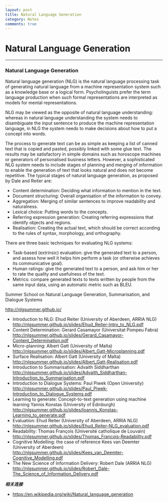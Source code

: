 ```yaml
---
layout: post
title: Natural Language Generation
category: Notes
comments: true
---
```


# Natural Language Generation

------

### Natural Language Generation

Natural language generation (NLG) is the natural language processing task of generating natural language from a machine representation system such as a knowledge base or a logical form. Psycholinguists prefer the term language production when such formal representations are interpreted as models for mental representations.

NLG may be viewed as the opposite of natural language understanding: whereas in natural language understanding the system needs to disambiguate the input sentence to produce the machine representation language, in NLG the system needs to make decisions about how to put a concept into words.

The process to generate text can be as simple as keeping a list of canned text that is copied and pasted, possibly linked with some glue text. The results may be satisfactory in simple domains such as horoscope machines or generators of personalised business letters. However, a sophisticated NLG system needs to include stages of planning and merging of information to enable the generation of text that looks natural and does not become repetitive. The typical stages of natural language generation, as proposed by Dale and Reiter are:

 - Content determination: Deciding what information to mention in the text.
 - Document structuring: Overall organisation of the information to convey.
 - Aggregation: Merging of similar sentences to improve readability and naturalness.
 - Lexical choice: Putting words to the concepts.
 - Referring expression generation: Creating referring expressions that identify objects and regions.
 - Realisation: Creating the actual text, which should be correct according to the rules of syntax, morphology, and orthography.

There are three basic techniques for evaluating NLG systems:

 - Task-based (extrinsic) evaluation: give the generated text to a person, and assess how well it helps him perform a task (or otherwise achieves its communicative goal).
 - Human ratings: give the generated text to a person, and ask him or her to rate the quality and usefulness of the text.
 - Metrics: compare generated texts to texts written by people from the same input data, using an automatic metric such as BLEU.

Summer School on Natural Language Generation, Summarisation, and Dialogue Systems

<http://nlgsummer.github.io/>

 - Introduction to NLG: Ehud Reiter (University of Aberdeen, ARRIA NLG)   
 <http://nlgsummer.github.io/slides/Ehud_Reiter-Intro_to_NLG.pdf>
 - Content Determination: Gerard Casamayor (Universitat Pompeu Fabra)   
 <http://nlgsummer.github.io/slides/Gerard_Casamayor-Content_Determination.pdf>
 - Micro-planning: Albert Gatt (University of Malta)   
 <http://nlgsummer.github.io/slides/Albert_Gatt-Microplanning.pdf>
 - Surface Realisation: Albert Gatt (University of Malta)   
 <http://nlgsummer.github.io/slides/Albert_Gatt-Realisation.pdf>
 - Introduction to Summarisation: Advaith Siddharthan   
 <http://nlgsummer.github.io/slides/Advaith_Siddharthan-Introduction_to_Summarisation.pdf>
 - Introduction to Dialogue Systems: Paul Piwek (Open University)   
 <http://nlgsummer.github.io/slides/Paul_Piwek-Introduction_to_Dialogue_Systems.pdf>
 - Learning to generate: Concept-to-text generation using machine learning Yannis Konstas (University of Edinburgh)   
 <http://nlgsummer.github.io/slides/Ioannis_Konstas-Learning_to_generate.pdf>
 - Evaluation: Ehud Reiter (University of Aberdeen, ARRIA NLG)   
 <http://nlgsummer.github.io/slides/Ehud_Reiter-NLG_evaluation.pdf>
 - Readability: Thomas François (Université catholique de Louvain)   
 <http://nlgsummer.github.io/slides/Thomas_Francois-Readability.pdf>
 - Cognitive Modelling: the case of reference Kees van Deemter (University of Aberdeen)   
 <http://nlgsummer.github.io/slides/Kees_van_Deemter-Cognitive_Modelling.pdf>
 - The New Science of Information Delivery: Robert Dale (ARRIA NLG)   
 <http://nlgsummer.github.io/slides/Robert_Dale-The_Science_of_Information_Delivery.pdf>

<!-- ![此处输入图片的描述][1] -->

***相关连接***

 - https://en.wikipedia.org/wiki/Natural_language_generation

  [1]: https://raw.githubusercontent.com/qiangsiwei/blog/gh-pages/_figures/2015-07-11-natural_language_generation/2015-07-11-natural_language_generation_1.png
  